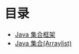 # 目录
- [Java 集合框架](https://github.com/wangjiapu/Conclusion/blob/master/Java%E5%9F%BA%E7%A1%80/%E9%9B%86%E5%90%88%E6%A1%86%E6%9E%B6.md)
- [Java 集合(Arraylist)](https://github.com/wangjiapu/Conclusion/blob/master/Java%E5%9F%BA%E7%A1%80/ArrayList.md)




